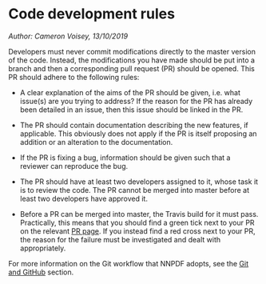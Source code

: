 # Code development rules

*Author: Cameron Voisey, 13/10/2019*

Developers must never commit modifications directly to the master version of the code. Instead, the
modifications you have made should be put into a branch and then a corresponding pull request (PR)
should be opened. This PR should adhere to the following rules:

* A clear explanation of the aims of the PR should be given, i.e. what issue(s) are you trying to
address? If the reason for the PR has already been detailed in an issue, then this issue should be
linked in the PR.

* The PR should contain documentation describing the new features, if applicable. This obviously
does not apply if the PR is itself proposing an addition or an alteration to the documentation.

* If the PR is fixing a bug, information should be given such that a reviewer can reproduce the bug.

* The PR should have at least two developers assigned to it, whose task it is to review the code.
The PR cannot be merged into master before at least two developers have approved it.

* Before a PR can be merged into master, the Travis build for it must pass. Practically, this means
that you should find a green tick next to your PR on the relevant [PR
page](https://github.com/NNPDF/nnpdf/pulls). If you instead find a red cross next to your PR, the
reason for the failure must be investigated and dealt with appropriately.

For more information on the Git workflow that NNPDF adopts, see the [Git and GitHub](./git.md)
section.

